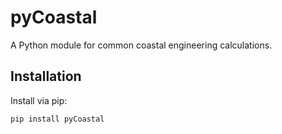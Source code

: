 # pyCoastal

A Python module for common coastal engineering calculations.

## Installation

Install via pip:

```bash
pip install pyCoastal
